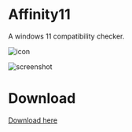 # Affinity11
A windows 11 compatibility checker.

![icon](https://i.imgur.com/uS1HhtV.png)

![screenshot](https://i.imgur.com/ahYUE73.png)

# Download

[Download here](https://github.com/mag-nif-i-cent/Affinity11/raw/master/Affinity11.exe)
